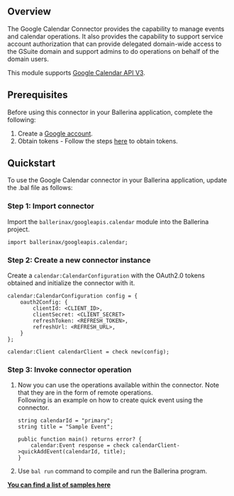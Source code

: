 ## Overview
The Google Calendar Connector provides the capability to manage events and calendar operations. It also provides the capability to support service account authorization that can provide delegated domain-wide access to the GSuite domain and support admins to do operations on behalf of the domain users.

This module supports [Google Calendar API V3](https://developers.google.com/calendar/api).
 
## Prerequisites
Before using this connector in your Ballerina application, complete the following:
1. Create a [Google account](https://accounts.google.com/signup/v2/webcreateaccount?utm_source=ga-ob-search&utm_medium=google-account&flowName=GlifWebSignIn&flowEntry=SignUp).
2. Obtain tokens - Follow the steps [here](https://developers.google.com/identity/protocols/oauth2) to obtain tokens.

## Quickstart
To use the Google Calendar connector in your Ballerina application, update the .bal file as follows:

### Step 1: Import connector
Import the `ballerinax/googleapis.calendar` module into the Ballerina project.
```ballerina
import ballerinax/googleapis.calendar;
```

### Step 2: Create a new connector instance
Create a `calendar:CalendarConfiguration` with the OAuth2.0 tokens obtained and initialize the connector with it.
```ballerina
calendar:CalendarConfiguration config = {
    oauth2Config: {
        clientId: <CLIENT_ID>,
        clientSecret: <CLIENT_SECRET>
        refreshToken: <REFRESH_TOKEN>,
        refreshUrl: <REFRESH_URL>,
    }
};

calendar:Client calendarClient = check new(config);
```

### Step 3: Invoke connector operation
1. Now you can use the operations available within the connector. Note that they are in the form of remote operations.  
Following is an example on how to create quick event using the connector.

    ```ballerina
    string calendarId = "primary";
    string title = "Sample Event";

    public function main() returns error? {
        calendar:Event response = check calendarClient->quickAddEvent(calendarId, title);
    }
    ``` 
2. Use `bal run` command to compile and run the Ballerina program.

**[You can find a list of samples here](https://github.com/ballerina-platform/module-ballerinax-googleapis.calendar/tree/master/samples)**
